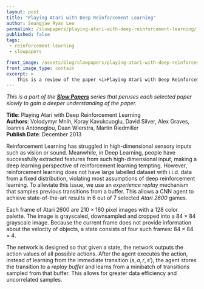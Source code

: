 ```yaml
---
layout: post
title: "Playing Atari with Deep Reinforcement Learning"
author: Seungjae Ryan Lee
permalink: /slowpapers/playing-atari-with-deep-reinforcement-learning/
published: false
tags:
 - reinforcement-learning
 - slowpapers

front_image: /assets/blog/slowpapers/playing-atari-with-deep-reinforcement-learning/front.png
front_image_type: contain
excerpt: >
    This is a review of the paper <i>Playing Atari with Deep Reinforcement Learning</i> by Mnih et al. The paper introduces Deep Q-Network (DQN), the algorithm that successfully incorporated deep learning to reinforcement learning. DQN has been a crucial learning algorithm for discrete action spaces.
---
```


*This is a part of the [**Slow Papers**](/slowpapers) series that peruses each selected paper slowly to gain a deeper understanding of the paper.*

**Title**: Playing Atari with Deep Reinforcement Learning
<br/>
**Authors**: Volodymyr Mnih, Koray Kavukcuoglu, David Silver, Alex Graves, Ioannis Antonoglou, Daan Wierstra, Martin Riedmiller
<br/>
**Publish Date**: December 2013

Reinforcement Learning has struggled in high-dimensional sensory inputs such as vision or sound. Meanwhile, in Deep Learning, people have successfully extracted features from such high-dimensional input, making a deep learning perspective of reinforcement learning tempting. However, reinforcement learning does not have large labelled dataset with i.i.d. data from a fixed distribution, violating most assumptions of deep reinforcement learning. To alleviate this issue, we use an *experience replay* mechanism that samples previous transitions from a buffer. This allows a CNN agent to achieve state-of-the-art results in 6 out of 7 selected *Atari 2600* games.

Each frame of Atari 2600 are $210 \times 160$ pixel images with a 128 color palette. The image is grayscaled, downsampled and cropped into a $84 \times 84$ grayscale image. Because the current frame does not provide information about the velocity of objects, a state consists of four such frames: $84 \times 84 \times 4$.

The network is designed so that given a state, the network outputs the action values of all possible actions. After the agent executes the action, instead of learning from the immediate transition $(s, a, r, s')$, the agent stores the transition to a *replay buffer* and learns from a minibatch of transitions sampled from that buffer. This allows for greater data efficiency and uncorrelated samples.
